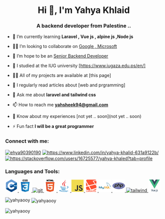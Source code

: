 <h1 align="center">Hi 👋, I'm Yahya Khlaid</h1>
<h3 align="center">A backend developer from Palestine ..</h3>


- 🌱 I’m currently learning **Laravel , Vue js , alpine js ,Node js**

- 👨‍💻 I’m looking to collaborate on [Google , Microsoft](www.google.com)

- 🤝 I’m hope to be an [Senior Backend Developer](♥♥)

- 🔭 I studied at the IUG university [https://www.iugaza.edu.ps/en/]

- 👨‍💻 All of my projects are available at [this page]

- 📝 I regularly read articles about [web and prgramming]

- 💬 Ask me about **laravel and tailwind css**

- 📫 How to reach me **yahsheek94@gmail.com**

- 📄 Know about my experiences [not yet .. soon](not yet .. soon)

- ⚡ Fun fact **I will be a great programmer**

<h3 align="left">Connect with me:</h3>
<p align="left">
<a href="https://twitter.com/ehya90390190" target="blank"><img align="center" src="https://raw.githubusercontent.com/rahuldkjain/github-profile-readme-generator/master/src/images/icons/Social/twitter.svg" alt="ehya90390190" height="30" width="40" /></a>
<a href="https://linkedin.com/in/https://www.linkedin.com/in/yahya-khalid-631a9122b/" target="blank"><img align="center" src="https://raw.githubusercontent.com/rahuldkjain/github-profile-readme-generator/master/src/images/icons/Social/linked-in-alt.svg" alt="https://www.linkedin.com/in/yahya-khalid-631a9122b/" height="30" width="40" /></a>
<a href="https://stackoverflow.com/users/https://stackoverflow.com/users/16725577/yahya-khaled?tab=profile" target="blank"><img align="center" src="https://raw.githubusercontent.com/rahuldkjain/github-profile-readme-generator/master/src/images/icons/Social/stack-overflow.svg" alt="https://stackoverflow.com/users/16725577/yahya-khaled?tab=profile" height="30" width="40" /></a>
</p>

<h3 align="left">Languages and Tools:</h3>
<p align="left"> <a href="https://www.w3schools.com/cpp/" target="_blank" rel="noreferrer"> <img src="https://raw.githubusercontent.com/devicons/devicon/master/icons/cplusplus/cplusplus-original.svg" alt="cplusplus" width="40" height="40"/> </a> <a href="https://www.w3schools.com/css/" target="_blank" rel="noreferrer"> <img src="https://raw.githubusercontent.com/devicons/devicon/master/icons/css3/css3-original-wordmark.svg" alt="css3" width="40" height="40"/> </a> <a href="https://git-scm.com/" target="_blank" rel="noreferrer"> <img src="https://www.vectorlogo.zone/logos/git-scm/git-scm-icon.svg" alt="git" width="40" height="40"/> </a> <a href="https://www.w3.org/html/" target="_blank" rel="noreferrer"> <img src="https://raw.githubusercontent.com/devicons/devicon/master/icons/html5/html5-original-wordmark.svg" alt="html5" width="40" height="40"/> </a> <a href="https://www.java.com" target="_blank" rel="noreferrer"> <img src="https://raw.githubusercontent.com/devicons/devicon/master/icons/java/java-original.svg" alt="java" width="40" height="40"/> </a> <a href="https://developer.mozilla.org/en-US/docs/Web/JavaScript" target="_blank" rel="noreferrer"> <img src="https://raw.githubusercontent.com/devicons/devicon/master/icons/javascript/javascript-original.svg" alt="javascript" width="40" height="40"/> </a> <a href="https://laravel.com/" target="_blank" rel="noreferrer"> <img src="https://raw.githubusercontent.com/devicons/devicon/master/icons/laravel/laravel-plain-wordmark.svg" alt="laravel" width="40" height="40"/> </a> <a href="https://www.mysql.com/" target="_blank" rel="noreferrer"> <img src="https://raw.githubusercontent.com/devicons/devicon/master/icons/mysql/mysql-original-wordmark.svg" alt="mysql" width="40" height="40"/> </a> <a href="https://www.php.net" target="_blank" rel="noreferrer"> <img src="https://raw.githubusercontent.com/devicons/devicon/master/icons/php/php-original.svg" alt="php" width="40" height="40"/> </a> <a href="https://tailwindcss.com/" target="_blank" rel="noreferrer"> <img src="https://www.vectorlogo.zone/logos/tailwindcss/tailwindcss-icon.svg" alt="tailwind" width="40" height="40"/> </a> <a href="https://vuejs.org/" target="_blank" rel="noreferrer"> <img src="https://raw.githubusercontent.com/devicons/devicon/master/icons/vuejs/vuejs-original-wordmark.svg" alt="vuejs" width="40" height="40"/> </a> </p>

<p><img align="left" src="https://github-readme-stats.vercel.app/api/top-langs?username=yahyaooy&show_icons=true&locale=en&layout=compact" alt="yahyaooy" /></p>

<p>&nbsp;<img align="center" src="https://github-readme-stats.vercel.app/api?username=yahyaooy&show_icons=true&locale=en" alt="yahyaooy" /></p>

<p><img align="center" src="https://github-readme-streak-stats.herokuapp.com/?user=yahyaooy&" alt="yahyaooy" /></p>
